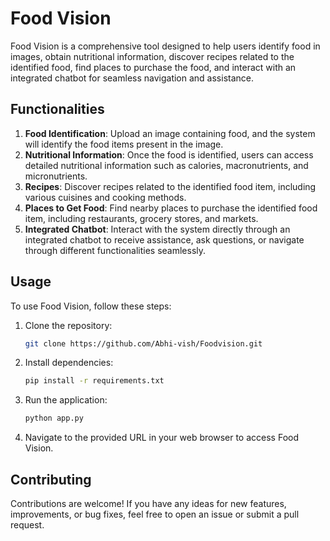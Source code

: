 
# Food Vision

Food Vision is a comprehensive tool designed to help users identify food in images, obtain nutritional information, discover recipes related to the identified food, find places to purchase the food, and interact with an integrated chatbot for seamless navigation and assistance.

## Functionalities

1. **Food Identification**: Upload an image containing food, and the system will identify the food items present in the image.
2. **Nutritional Information**: Once the food is identified, users can access detailed nutritional information such as calories, macronutrients, and micronutrients.
3. **Recipes**: Discover recipes related to the identified food item, including various cuisines and cooking methods.
4. **Places to Get Food**: Find nearby places to purchase the identified food item, including restaurants, grocery stores, and markets.
5. **Integrated Chatbot**: Interact with the system directly through an integrated chatbot to receive assistance, ask questions, or navigate through different functionalities seamlessly.

## Usage

To use Food Vision, follow these steps:

1. Clone the repository:

   ```bash
   git clone https://github.com/Abhi-vish/Foodvision.git
   ```

2. Install dependencies:

   ```bash
   pip install -r requirements.txt
   ```

3. Run the application:

   ```bash
   python app.py
   ```

4. Navigate to the provided URL in your web browser to access Food Vision.

## Contributing

Contributions are welcome! If you have any ideas for new features, improvements, or bug fixes, feel free to open an issue or submit a pull request.


